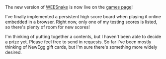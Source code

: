 <html><body><p>The new version of <a title="WEESnake 1.2" href="http://games.wiseeyesent.com/games/weesnake/">WEESnake</a> is now live on the <a title="Games" href="http://games.wiseeyesent.com/" target="_blank">games page</a>!

I've finally implemented a persistent high score board when playing it online embedded in a browser. Right now, only one of my testing scores is listed, so there's plenty of room for new scores!

I'm thinking of putting together a contents, but I haven't been able to decide a prize yet. Please feel free to send in requests. So far I've been mostly thinking of NewEgg gift cards, but I'm sure there's something more widely desired.</p></body></html>

